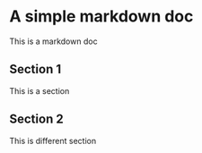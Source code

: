 # A simple markdown doc
This is a markdown doc

## Section 1
This is a section

## Section 2
This is different section
